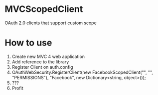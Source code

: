 MVCScopedClient
===============

OAuth 2.0 clients that support custom scope

How to use
===============
1. Create new MVC 4 web application
2. Add reference to the library
3. Register Client on auth.config 
4. OAuthWebSecurity.RegisterClient(new FacebookScopedClient("", "", "PERMISSIONS"), "Facebook", new Dictionary<string, object>());
5. ???
6. Profit
